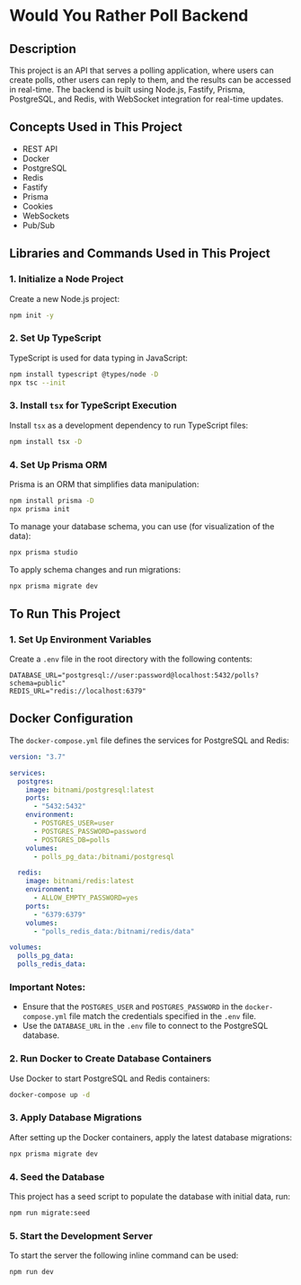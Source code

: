 # Would You Rather Poll Backend

## Description

This project is an API that serves a polling application, where users can create polls, other users can reply to them, and the results can be accessed in real-time. The backend is built using Node.js, Fastify, Prisma, PostgreSQL, and Redis, with WebSocket integration for real-time updates.

## Concepts Used in This Project

- REST API
- Docker
- PostgreSQL
- Redis
- Fastify
- Prisma
- Cookies
- WebSockets
- Pub/Sub

## Libraries and Commands Used in This Project

### 1. Initialize a Node Project

Create a new Node.js project:

```bash
npm init -y
```

### 2. Set Up TypeScript

TypeScript is used for data typing in JavaScript:

```bash
npm install typescript @types/node -D
npx tsc --init
```

### 3. Install `tsx` for TypeScript Execution

Install `tsx` as a development dependency to run TypeScript files:

```bash
npm install tsx -D
```

### 4. Set Up Prisma ORM

Prisma is an ORM that simplifies data manipulation:

```bash
npm install prisma -D
npx prisma init
```

To manage your database schema, you can use (for visualization of the data):

```bash
npx prisma studio
```

To apply schema changes and run migrations:

```bash
npx prisma migrate dev
```

## To Run This Project

### 1. Set Up Environment Variables

Create a `.env` file in the root directory with the following contents:

```env
DATABASE_URL="postgresql://user:password@localhost:5432/polls?schema=public"
REDIS_URL="redis://localhost:6379"
```

## Docker Configuration

The `docker-compose.yml` file defines the services for PostgreSQL and Redis:

```yaml
version: "3.7"

services:
  postgres:
    image: bitnami/postgresql:latest
    ports:
      - "5432:5432"
    environment:
      - POSTGRES_USER=user
      - POSTGRES_PASSWORD=password
      - POSTGRES_DB=polls
    volumes:
      - polls_pg_data:/bitnami/postgresql

  redis:
    image: bitnami/redis:latest
    environment:
      - ALLOW_EMPTY_PASSWORD=yes
    ports:
      - "6379:6379"
    volumes:
      - "polls_redis_data:/bitnami/redis/data"

volumes:
  polls_pg_data:
  polls_redis_data:
```

### Important Notes:

- Ensure that the `POSTGRES_USER` and `POSTGRES_PASSWORD` in the `docker-compose.yml` file match the credentials specified in the `.env` file.
- Use the `DATABASE_URL` in the `.env` file to connect to the PostgreSQL database.

### 2. Run Docker to Create Database Containers

Use Docker to start PostgreSQL and Redis containers:

```bash
docker-compose up -d
```

### 3. Apply Database Migrations

After setting up the Docker containers, apply the latest database migrations:

```bash
npx prisma migrate dev
```

### 4. Seed the Database

This project has a seed script to populate the database with initial data, run:

```bash
npm run migrate:seed
```

### 5. Start the Development Server

To start the server the following inline command can be used:

```bash
npm run dev
```
